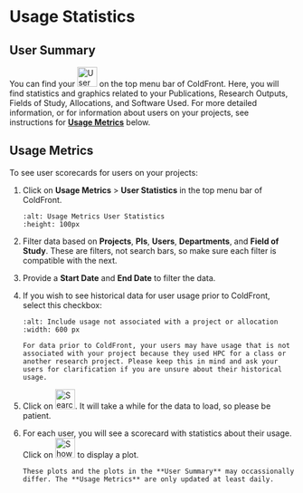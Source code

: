 # Usage Statistics

## User Summary

You can find your <img src="../images/CF/usage_stats/user_summary.png" alt="User Summary" height="35"> on the top menu bar of ColdFront.
Here, you will find statistics and graphics related to your Publications, Research Outputs, Fields of Study, Allocations, and Software Used. For more detailed information, or for information about users on your projects, see instructions for [**Usage Metrics**](https://southernmethodistuniversity.github.io/hpc_docs/coldfront/usage_stats.html#usage-metrics) below.

## Usage Metrics

To see user scorecards for users on your projects:

1. Click on **Usage Metrics** > **User Statistics** in the top menu bar of ColdFront.

    ```{image} ../images/CF/usage_stats/usage_metrics.png
    :alt: Usage Metrics User Statistics
    :height: 100px
    ```

2. Filter data based on **Projects**, **PIs**, **Users**, **Departments**, and **Field of Study**. These are filters, not search bars, so make sure each filter is compatible with the next.

3. Provide a **Start Date** and **End Date** to filter the data.

4. If you wish to see historical data for user usage prior to ColdFront, select this checkbox:

    ```{image} ../images/CF/usage_stats/include_checkbox.png
    :alt: Include usage not associated with a project or allocation
    :width: 600 px
    ```

    ```{note}
    For data prior to ColdFront, your users may have usage that is not associated with your project because they used HPC for a class or another research project. Please keep this in mind and ask your users for clarification if you are unsure about their historical usage.
    ```

5. Click on <img src="../images/CF/usage_stats/search.png" alt="Search" height="35">. It will take a while for the data to load, so please be patient.

6. For each user, you will see a scorecard with statistics about their usage. Click on <img src="../images/CF/usage_stats/show_plot.png" alt="Show Plot" height="35"> to display a plot.

    ```{note}
    These plots and the plots in the **User Summary** may occassionally differ. The **Usage Metrics** are only updated at least daily.
    ```
